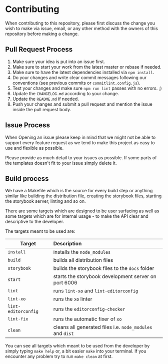 # Contributing

When contributing to this repository, please first discuss the change you wish to make via issue,
email, or any other method with the owners of this repository before making a change. 

## Pull Request Process

1. Make sure your idea is put into an issue first.
2. Make sure to start your work from the latest master or rebase if needed.
3. Make sure to have the latest dependencies installed via `npm install`.
4. Do your changes and write clear commit messages following our conventions (see previous commits or `commitlint.config.js`).
5. Test your changes and make sure `npm run lint` passes with no errors. ;)
6. Update the `CHANGELOG.md` according to your change.	
7. Update the `README.md` if needed.
8. Push your changes and submit a pull request and mention the issue inside the pull request body.

## Issue Process

When Opening an issue please keep in mind that we might not be able to support 
every feature request as we tend to make this project as easy to use and 
flexible as possible.

Please provide as much detail to your issues as possible.
If some parts of the templates doesn't fit to your issue simply delete it.

## Build process

We have a Makefile which is the source for every build step or anything similar 
like building the distribution file, creating the storybook files, starting the 
storybook server, linting and so on.

There are some targets which are designed to be user surfacing as well as some 
targets which are for internal usage - to make the API clear and descriptive to 
the developer.

The targets meant to be used are:

| Target        | Description   |
| ------------- |:--------------|
| `install`      | installs the `node_modules` |
| `build`      | builds all distribution files |
| `storybook` | builds the storybook files to the `docs` folder |
| `start` | starts the storybook development server on port 6006 |
| `lint` | runs `lint-xo` and `lint-editorconfig` |
| `lint-xo` | runs the `xo` linter |
| `lint-editorconfig` | runs the `editorconfig-checker` |
| `lint-fix` | runs the automatic fixer of `xo` |
| `clean` | cleans all generated files i.e. `node_modules` and `dist` |

You can see all targets which meant to be used from the developer by simply 
typing `make help` or, a bit easier `make` into your terminal.
If you encounter any problem try to run `make clean` at first.
